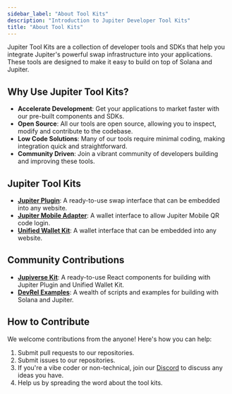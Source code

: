 ```yaml
---
sidebar_label: "About Tool Kits"
description: "Introduction to Jupiter Developer Tool Kits"
title: "About Tool Kits"
---
```


<head>
    <title>About Tool Kits</title>
    <meta name="twitter:card" content="summary" />
</head>

Jupiter Tool Kits are a collection of developer tools and SDKs that help you integrate Jupiter's powerful swap infrastructure into your applications. These tools are designed to make it easy to build on top of Solana and Jupiter.

## Why Use Jupiter Tool Kits?

- **Accelerate Development**: Get your applications to market faster with our pre-built components and SDKs.
- **Open Source**: All our tools are open source, allowing you to inspect, modify and contribute to the codebase.
- **Low Code Solutions**: Many of our tools require minimal coding, making integration quick and straightforward.
- **Community Driven**: Join a vibrant community of developers building and improving these tools.

## Jupiter Tool Kits

- [**Jupiter Plugin**](/docs/tool-kits/plugin/): A ready-to-use swap interface that can be embedded into any website.
- [**Jupiter Mobile Adapter**](/docs/tool-kits/mobile-adapter): A wallet interface to allow Jupiter Mobile QR code login.
- [**Unified Wallet Kit**](/docs/tool-kits/wallet-kit/): A wallet interface that can be embedded into any website.

## Community Contributions

- [**Jupiverse Kit**](https://jupiversekit.xyz): A ready-to-use React components for building with Jupiter Plugin and Unified Wallet Kit.
- [**DevRel Examples**](https://github.com/Jupiter-DevRel): A wealth of scripts and examples for building with Solana and Jupiter.

## How to Contribute

We welcome contributions from the anyone! Here's how you can help:

1. Submit pull requests to our repositories.
2. Submit issues to our repositories.
3. If you're a vibe coder or non-technical, join our [Discord](https://discord.gg/jup) to discuss any ideas you have.
4. Help us by spreading the word about the tool kits.
